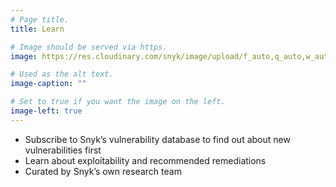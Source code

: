 ```yaml
---
# Page title.
title: Learn

# Image should be served via https.
image: https://res.cloudinary.com/snyk/image/upload/f_auto,q_auto,w_auto/v1466178587/features/features-learn_scaled.jpg

# Used as the alt text.
image-caption: ""

# Set to true if you want the image on the left.
image-left: true
---
```


* Subscribe to Snyk’s vulnerability database to find out about new vulnerabilities first
* Learn about exploitability and recommended remediations
* Curated by Snyk’s own research team
